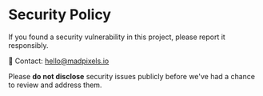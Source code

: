# Security Policy

If you found a security vulnerability in this project, please report it responsibly.

📧 Contact: [hello@madpixels.io](mailto:hello@madpixels.io)

Please **do not disclose** security issues publicly before we've had a chance to review and address them.
